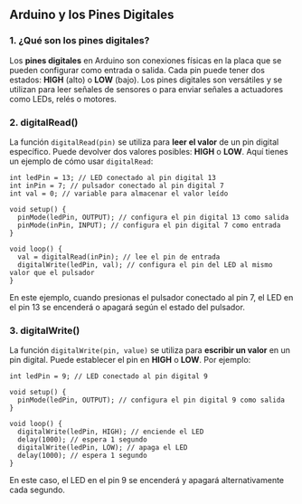
## **Arduino y los Pines Digitales**

### **1. ¿Qué son los pines digitales?**
Los **pines digitales** en Arduino son conexiones físicas en la placa que se pueden configurar como entrada o salida. Cada pin puede tener dos estados: **HIGH** (alto) o **LOW** (bajo). Los pines digitales son versátiles y se utilizan para leer señales de sensores o para enviar señales a actuadores como LEDs, relés o motores.

### **2. digitalRead()**
La función `digitalRead(pin)` se utiliza para **leer el valor** de un pin digital específico. Puede devolver dos valores posibles: **HIGH** o **LOW**. Aquí tienes un ejemplo de cómo usar `digitalRead`:

```arduino
int ledPin = 13; // LED conectado al pin digital 13
int inPin = 7; // pulsador conectado al pin digital 7
int val = 0; // variable para almacenar el valor leído

void setup() {
  pinMode(ledPin, OUTPUT); // configura el pin digital 13 como salida
  pinMode(inPin, INPUT); // configura el pin digital 7 como entrada
}

void loop() {
  val = digitalRead(inPin); // lee el pin de entrada
  digitalWrite(ledPin, val); // configura el pin del LED al mismo valor que el pulsador
}
```

En este ejemplo, cuando presionas el pulsador conectado al pin 7, el LED en el pin 13 se encenderá o apagará según el estado del pulsador.

### **3. digitalWrite()**
La función `digitalWrite(pin, value)` se utiliza para **escribir un valor** en un pin digital. Puede establecer el pin en **HIGH** o **LOW**. Por ejemplo:

```arduino
int ledPin = 9; // LED conectado al pin digital 9

void setup() {
  pinMode(ledPin, OUTPUT); // configura el pin digital 9 como salida
}

void loop() {
  digitalWrite(ledPin, HIGH); // enciende el LED
  delay(1000); // espera 1 segundo
  digitalWrite(ledPin, LOW); // apaga el LED
  delay(1000); // espera 1 segundo
}
```

En este caso, el LED en el pin 9 se encenderá y apagará alternativamente cada segundo.

